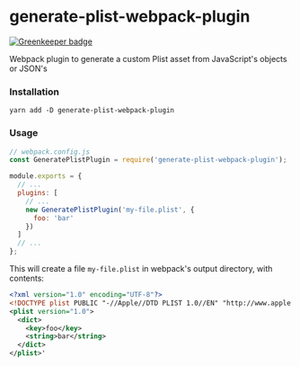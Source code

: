 # generate-plist-webpack-plugin

[![Greenkeeper badge](https://badges.greenkeeper.io/tranotheron/generate-plist-webpack-plugin.svg)](https://greenkeeper.io/)

Webpack plugin to generate a custom Plist asset from JavaScript's objects or JSON's

### Installation

```shell
yarn add -D generate-plist-webpack-plugin
```

### Usage

```js
// webpack.config.js
const GeneratePlistPlugin = require('generate-plist-webpack-plugin');

module.exports = {
  // ...
  plugins: [
    // ...
    new GeneratePlistPlugin('my-file.plist', {
      foo: 'bar'
    })
  ]
  // ...
};
```

This will create a file `my-file.plist` in webpack's output directory, with contents:
```xml
<?xml version="1.0" encoding="UTF-8"?>
<!DOCTYPE plist PUBLIC "-//Apple//DTD PLIST 1.0//EN" "http://www.apple.com/DTDs/PropertyList-1.0.dtd">
<plist version="1.0">
  <dict>
    <key>foo</key>
    <string>bar</string>
  </dict>
</plist>'
```
